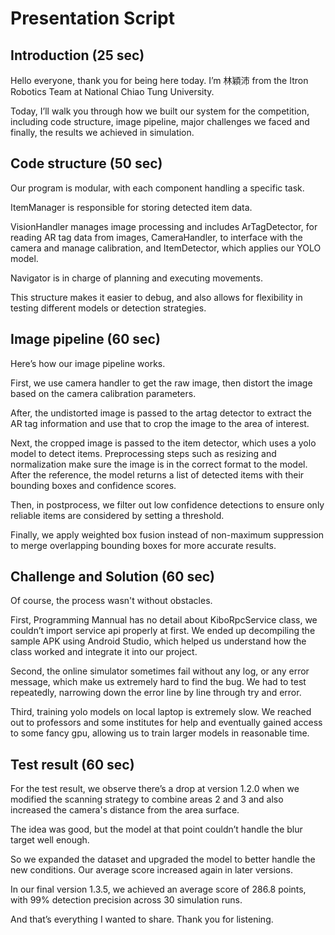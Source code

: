 # Presentation Script

## Introduction (25 sec)

Hello everyone, thank you for being here today.
I’m 林穎沛 from the Itron Robotics Team at National Chiao Tung University.

Today, I’ll walk you through how we built our system for the competition, including code structure, image pipeline, major challenges we faced and finally, the results we achieved in simulation.

## Code structure (50 sec)

Our program is modular, with each component handling a specific task.

ItemManager is responsible for storing detected item data.

VisionHandler manages image processing and includes
ArTagDetector, for reading AR tag data from images,
CameraHandler, to interface with the camera and manage calibration,
and ItemDetector, which applies our YOLO model.

Navigator is in charge of planning and executing movements.

This structure makes it easier to debug, and also allows for flexibility in testing different models or detection strategies.

## Image pipeline (60 sec)

Here’s how our image pipeline works.

First, we use camera handler to get the raw image, then distort the image based on the camera calibration parameters.

After, the undistorted image is passed to the artag detector to extract the AR tag information and use that to crop the image to the area of interest.

Next, the cropped image is passed to the item detector, which uses a yolo model to detect items. Preprocessing steps such as resizing and normalization make sure the image is in the correct format to the model.
After the reference, the model returns a list of detected items with their bounding boxes and confidence scores.

Then, in postprocess, we filter out low confidence detections to ensure only reliable items are considered by setting a threshold.

Finally, we apply weighted box fusion instead of non-maximum suppression to merge overlapping bounding boxes for more accurate results.

## Challenge and Solution (60 sec)

Of course, the process wasn't without obstacles.

First, Programming Mannual has no detail about KiboRpcService class, we couldn’t import service api properly at first. We ended up decompiling the sample APK using Android Studio, which helped us understand how the class worked and integrate it into our project.

Second, the online simulator sometimes fail without any log, or any error message, which make us extremely hard to find the bug. We had to test repeatedly, narrowing down the error line by line through try and error.

Third, training yolo models on local laptop is extremely slow. We reached out to professors and some institutes for help and eventually gained access to some fancy gpu, allowing us to train larger models in reasonable time.

## Test result (60 sec)

For the test result, we observe there’s a drop at version 1.2.0 when we modified the scanning strategy to combine areas 2 and 3 and also increased the camera's distance from the area surface.

The idea was good, but the model at that point couldn’t handle the blur target well enough.

So we expanded the dataset and upgraded the model to better handle the new conditions. Our average score increased again in later versions.

In our final version 1.3.5, we achieved an average score of 286.8 points, with 99% detection precision across 30 simulation runs.

And that’s everything I wanted to share.
Thank you for listening.
